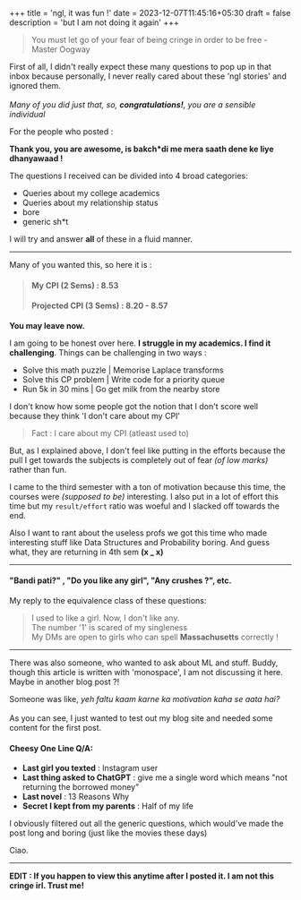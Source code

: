 +++
title = 'ngl, it was fun !'
date = 2023-12-07T11:45:16+05:30
draft = false
description = 'but I am not doing it again'
+++

> You must let go of your fear of being cringe in order to be free - Master Oogway

First of all, I didn't really expect these many questions to pop up in that inbox because personally, I never really cared about these 'ngl stories' and ignored them.\
\
*Many of you did just that, so, **congratulations!**, you are a sensible individual*

For the people who posted :

**Thank you, you are awesome, is bakch*di me mera saath dene ke liye dhanyawaad !**

The questions I received can be divided into 4 broad categories:

* Queries about my college academics
* Queries about my relationship status
* bore
* generic sh*t

I will try and answer **all** of these in a fluid manner.

---

Many of you wanted this, so here it is :
> #### My CPI (2 Sems) : 8.53
> #### Projected CPI (3 Sems) : 8.20 - 8.57
**You may leave now.**

I am going to be honest over here. **I struggle in my academics. I find it challenging**. Things can be challenging in two ways :
* Solve this math puzzle | Memorise Laplace transforms
* Solve this CP problem | Write code for a priority queue
* Run 5k in 30 mins | Go get milk from the nearby store

I don't know how some people got the notion that I don't score well because they think 'I don't care about my CPI'

> Fact : I care about my CPI (atleast used to)

But, as I explained above, I don't feel like putting in the efforts because the pull I get towards the subjects is completely out of fear *(of low marks)* rather than fun.

I came to the third semester with a ton of motivation because this time, the courses were *(supposed to be)* interesting. I also put in a lot of effort this time but my `result/effort` ratio was woeful and I slacked off towards the end.

Also I want to rant about the useless profs we got this time who made interesting stuff like Data Structures and Probability boring. And guess what, they are returning in 4th sem **(x _ x)**

---
#### "Bandi pati?" , "Do you like any girl", "Any crushes ?", etc.

My reply to the equivalence class of these questions:

> I used to like a girl. Now, I don't like any. \
> The number '1' is scared of my singleness\
> My DMs are open to girls who can spell **Massachusetts** correctly !
---

There was also someone, who wanted to ask about ML and stuff. Buddy, though this article is written with 'monospace', I am not discussing it here. Maybe in another blog post ?!

Someone was like, *yeh faltu kaam karne ka motivation kaha se aata hai?*\
\
As you can see, I just wanted to test out my blog site and needed some content for the first post.

#### Cheesy One Line Q/A:

* **Last girl you texted** : Instagram user
* **Last thing asked to ChatGPT** : give me a single word which means "not returning the borrowed money"
* **Last novel** : 13 Reasons Why
* **Secret I kept from my parents** : Half of my life

I obviously filtered out all the generic questions, which would've made the post long and boring (just like the movies these days)

Ciao.

---

**EDIT : If you happen to view this anytime after I posted it. I am not this cringe irl. Trust me!**



















